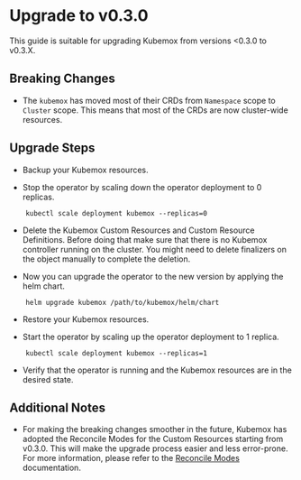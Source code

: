 # Upgrade to v0.3.0

This guide is suitable for upgrading Kubemox from versions <0.3.0 to v0.3.X.

## Breaking Changes

- The `kubemox` has moved most of their CRDs from `Namespace` scope to `Cluster` scope. This means that most of the CRDs are now cluster-wide resources.

## Upgrade Steps

* Backup your Kubemox resources.

* Stop the operator by scaling down the operator deployment to 0 replicas.

```shell
    kubectl scale deployment kubemox --replicas=0 
```

* Delete the Kubemox Custom Resources and Custom Resource Definitions. Before doing that make sure that there is no Kubemox controller running on the cluster. You might need to delete finalizers on the object manually to complete the deletion.

* Now you can upgrade the operator to the new version by applying the helm chart.

```shell
    helm upgrade kubemox /path/to/kubemox/helm/chart 
```

* Restore your Kubemox resources.

* Start the operator by scaling up the operator deployment to 1 replica.

```shell
    kubectl scale deployment kubemox --replicas=1
```

* Verify that the operator is running and the Kubemox resources are in the desired state.

## Additional Notes

- For making the breaking changes smoother in the future, Kubemox has adopted the Reconcile Modes for the Custom Resources starting from v0.3.0. This will make the upgrade process easier and less error-prone. For more information, please refer to the [Reconcile Modes](../reconciliation-modes.md) documentation.
